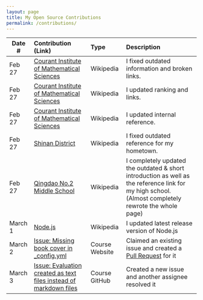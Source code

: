 ```yaml
---
layout: page
title: My Open Source Contributions
permalink: /contributions/
---
```


<!--
Type of the contribution should be "Wikipedia edit", "OpenStreet Map feature", "Documentation", "Course website", "Blog",
"Browser Add-on", etc.

The description should include a brief summary of what you did.

The link should bring us to a public page that shows your contribution. 

Replace the first row with your own contribution. 

-->





| Date #       | Contribution (Link)  | Type  | Description |
|---|:---|:---|:---|
| Feb 27   | [Courant Institute of Mathematical Sciences](https://en.wikipedia.org/w/index.php?title=Courant_Institute_of_Mathematical_Sciences&diff=prev&oldid=1141864175)    | Wikipedia |    I fixed outdated information and broken links.    |
| Feb 27   |  [Courant Institute of Mathematical Sciences](https://en.wikipedia.org/w/index.php?title=Courant_Institute_of_Mathematical_Sciences&diff=prev&oldid=1141867531)   |  Wikipedia   |   I updated ranking and links.   |
| Feb 27   |  [Courant Institute of Mathematical Sciences](https://en.wikipedia.org/w/index.php?title=Courant_Institute_of_Mathematical_Sciences&diff=prev&oldid=1141867965)   |  Wikipedia   |   I updated internal reference.   |
| Feb 27 | [Shinan District](https://en.wikipedia.org/w/index.php?title=Shinan_District&diff=prev&oldid=1141953481) | Wikipedia | I fixed outdated reference for my hometown. |
| Feb 27 | [Qingdao No.2 Middle School](https://en.wikipedia.org/w/index.php?title=Qingdao_No._2_Middle_School&diff=prev&oldid=1141965660) | Wikipedia | I completely updated the outdated & short introduction as well as the reference link for my high school. (Almost completely rewrote the whole page) |
| March 1 | [Node.js](https://en.wikipedia.org/w/index.php?title=Node.js&diff=prev&oldid=1142300945) | Wikipedia | I updated latest release version of Node.js |
| March 2 | [Issue: Missing book cover in _config.yml](https://github.com/joannakl/ossd/issues/7) | Course Website | Claimed an existing issue and created a [Pull Request](https://github.com/joannakl/ossd/pull/60) for it |
| March 3 | [Issue: Evaluation created as text files instead of markdown files](https://github.com/ossd-s23/project-evaluation/issues/4) | Course GitHub | Created a new issue and another assignee resolved it |